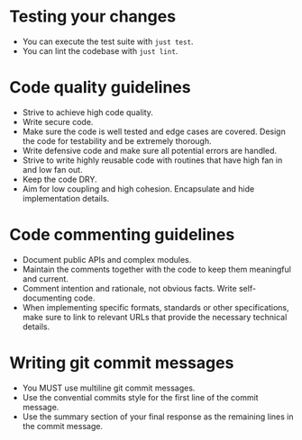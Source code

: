 # Testing your changes

- You can execute the test suite with `just test`.
- You can lint the codebase with `just lint`.

# Code quality guidelines

- Strive to achieve high code quality.
- Write secure code.
- Make sure the code is well tested and edge cases are covered. Design the code for testability and be extremely thorough.
- Write defensive code and make sure all potential errors are handled.
- Strive to write highly reusable code with routines that have high fan in and low fan out.
- Keep the code DRY.
- Aim for low coupling and high cohesion. Encapsulate and hide implementation details.

# Code commenting guidelines

- Document public APIs and complex modules.
- Maintain the comments together with the code to keep them meaningful and current.
- Comment intention and rationale, not obvious facts. Write self-documenting code.
- When implementing specific formats, standards or other specifications, make sure to
  link to relevant URLs that provide the necessary technical details.

# Writing git commit messages

- You MUST use multiline git commit messages.
- Use the convential commits style for the first line of the commit message.
- Use the summary section of your final response as the remaining lines in the commit message.
